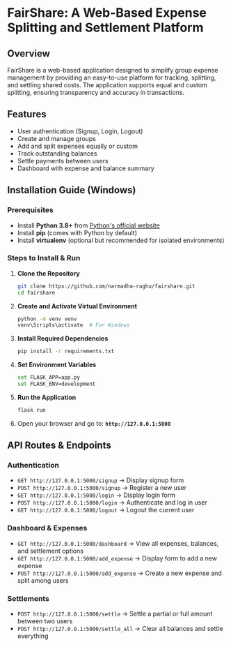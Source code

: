 # FairShare: A Web-Based Expense Splitting and Settlement Platform

## Overview
FairShare is a web-based application designed to simplify group expense management by providing an easy-to-use platform for tracking, splitting, and settling shared costs. The application supports equal and custom splitting, ensuring transparency and accuracy in transactions.

## Features
- User authentication (Signup, Login, Logout)
- Create and manage groups
- Add and split expenses equally or custom
- Track outstanding balances
- Settle payments between users
- Dashboard with expense and balance summary

## Installation Guide (Windows)

### Prerequisites
- Install **Python 3.8+** from [Python's official website](https://www.python.org/)
- Install **pip** (comes with Python by default)
- Install **virtualenv** (optional but recommended for isolated environments)

### Steps to Install & Run

1. **Clone the Repository**
   ```sh
   git clone https://github.com/narmadha-raghu/fairshare.git
   cd fairshare
   ```

2. **Create and Activate Virtual Environment**
   ```sh
   python -m venv venv
   venv\Scripts\activate  # For Windows
   ```

3. **Install Required Dependencies**
   ```sh
   pip install -r requirements.txt
   ```

4. **Set Environment Variables**
   ```sh
   set FLASK_APP=app.py
   set FLASK_ENV=development
   ```

5. **Run the Application**
   ```sh
   flask run
   ```

6. Open your browser and go to: **`http://127.0.0.1:5000`**

## API Routes & Endpoints

### Authentication
- `GET http://127.0.0.1:5000/signup` → Display signup form
- `POST http://127.0.0.1:5000/signup` → Register a new user
- `GET http://127.0.0.1:5000/login` → Display login form
- `POST http://127.0.0.1:5000/login` → Authenticate and log in user
- `GET http://127.0.0.1:5000/logout` → Logout the current user

### Dashboard & Expenses
- `GET http://127.0.0.1:5000/dashboard` → View all expenses, balances, and settlement options
- `GET http://127.0.0.1:5000/add_expense` → Display form to add a new expense
- `POST http://127.0.0.1:5000/add_expense` → Create a new expense and split among users

### Settlements
- `POST http://127.0.0.1:5000/settle` → Settle a partial or full amount between two users
- `POST http://127.0.0.1:5000/settle_all` → Clear all balances and settle everything

